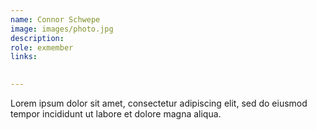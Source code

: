 ```yaml
---
name: Connor Schwepe
image: images/photo.jpg
description: 
role: exmember
links:
  

---
```


Lorem ipsum dolor sit amet, consectetur adipiscing elit, sed do eiusmod tempor incididunt ut labore et dolore magna aliqua.
